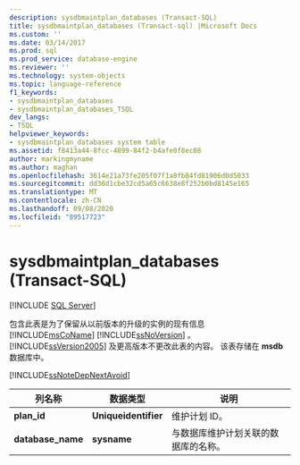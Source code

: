 ```yaml
---
description: sysdbmaintplan_databases (Transact-SQL)
title: sysdbmaintplan_databases (Transact-sql) |Microsoft Docs
ms.custom: ''
ms.date: 03/14/2017
ms.prod: sql
ms.prod_service: database-engine
ms.reviewer: ''
ms.technology: system-objects
ms.topic: language-reference
f1_keywords:
- sysdbmaintplan_databases
- sysdbmaintplan_databases_TSQL
dev_langs:
- TSQL
helpviewer_keywords:
- sysdbmaintplan_databases system table
ms.assetid: f8413a44-8fcc-4899-84f2-b4afe0f8ec08
author: markingmyname
ms.author: maghan
ms.openlocfilehash: 3614e21a73fe205f07f1a8fb84fd81906d0d5033
ms.sourcegitcommit: dd36d1cbe32cd5a65c6638e8f252b0bd8145e165
ms.translationtype: MT
ms.contentlocale: zh-CN
ms.lasthandoff: 09/08/2020
ms.locfileid: "89517723"
---
```

# <a name="sysdbmaintplan_databases-transact-sql"></a>sysdbmaintplan_databases (Transact-SQL)
[!INCLUDE [SQL Server](../../includes/applies-to-version/sqlserver.md)]

  包含此表是为了保留从以前版本的升级的实例的现有信息 [!INCLUDE[msCoName](../../includes/msconame-md.md)] [!INCLUDE[ssNoVersion](../../includes/ssnoversion-md.md)] 。 [!INCLUDE[ssVersion2005](../../includes/ssversion2005-md.md)] 及更高版本不更改此表的内容。 该表存储在 **msdb** 数据库中。  
  
 [!INCLUDE[ssNoteDepNextAvoid](../../includes/ssnotedepnextavoid-md.md)]  
  
|列名称|数据类型|说明|  
|-----------------|---------------|-----------------|  
|**plan_id**|**Uniqueidentifier**|维护计划 ID。|  
|**database_name**|**sysname**|与数据库维护计划关联的数据库的名称。|  
  
  
